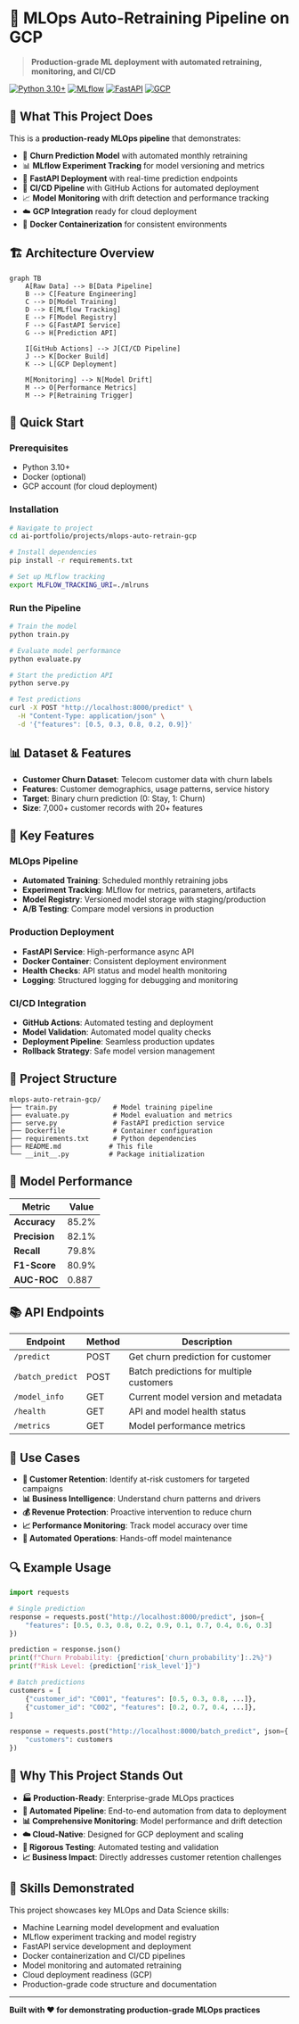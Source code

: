 # 🚀 MLOps Auto-Retraining Pipeline on GCP

> **Production-grade ML deployment with automated retraining, monitoring, and CI/CD**

[![Python 3.10+](https://img.shields.io/badge/python-3.10+-blue.svg)](https://www.python.org/downloads/)
[![MLflow](https://img.shields.io/badge/MLflow-3.1+-green.svg)](https://mlflow.org/)
[![FastAPI](https://img.shields.io/badge/FastAPI-0.104+-green.svg)](https://fastapi.tiangolo.com/)
[![GCP](https://img.shields.io/badge/GCP-Ready-orange.svg)](https://cloud.google.com/)

## 🎯 **What This Project Does**

This is a **production-ready MLOps pipeline** that demonstrates:

- 🤖 **Churn Prediction Model** with automated monthly retraining
- 📊 **MLflow Experiment Tracking** for model versioning and metrics
- 🚀 **FastAPI Deployment** with real-time prediction endpoints
- 🔄 **CI/CD Pipeline** with GitHub Actions for automated deployment
- 📈 **Model Monitoring** with drift detection and performance tracking
- ☁️ **GCP Integration** ready for cloud deployment
- 🐳 **Docker Containerization** for consistent environments

## 🏗️ **Architecture Overview**

```mermaid
graph TB
    A[Raw Data] --> B[Data Pipeline]
    B --> C[Feature Engineering]
    C --> D[Model Training]
    D --> E[MLflow Tracking]
    E --> F[Model Registry]
    F --> G[FastAPI Service]
    G --> H[Prediction API]

    I[GitHub Actions] --> J[CI/CD Pipeline]
    J --> K[Docker Build]
    K --> L[GCP Deployment]

    M[Monitoring] --> N[Model Drift]
    M --> O[Performance Metrics]
    M --> P[Retraining Trigger]
```

## 🚀 **Quick Start**

### Prerequisites
- Python 3.10+
- Docker (optional)
- GCP account (for cloud deployment)

### Installation

```bash
# Navigate to project
cd ai-portfolio/projects/mlops-auto-retrain-gcp

# Install dependencies
pip install -r requirements.txt

# Set up MLflow tracking
export MLFLOW_TRACKING_URI=./mlruns
```

### Run the Pipeline

```bash
# Train the model
python train.py

# Evaluate model performance
python evaluate.py

# Start the prediction API
python serve.py

# Test predictions
curl -X POST "http://localhost:8000/predict" \
  -H "Content-Type: application/json" \
  -d '{"features": [0.5, 0.3, 0.8, 0.2, 0.9]}'
```

## 📊 **Dataset & Features**

- **Customer Churn Dataset**: Telecom customer data with churn labels
- **Features**: Customer demographics, usage patterns, service history
- **Target**: Binary churn prediction (0: Stay, 1: Churn)
- **Size**: 7,000+ customer records with 20+ features

## 🔧 **Key Features**

### MLOps Pipeline
- **Automated Training**: Scheduled monthly retraining jobs
- **Experiment Tracking**: MLflow for metrics, parameters, artifacts
- **Model Registry**: Versioned model storage with staging/production
- **A/B Testing**: Compare model versions in production

### Production Deployment
- **FastAPI Service**: High-performance async API
- **Docker Container**: Consistent deployment environment
- **Health Checks**: API status and model health monitoring
- **Logging**: Structured logging for debugging and monitoring

### CI/CD Integration
- **GitHub Actions**: Automated testing and deployment
- **Model Validation**: Automated model quality checks
- **Deployment Pipeline**: Seamless production updates
- **Rollback Strategy**: Safe model version management

## 📁 **Project Structure**

```
mlops-auto-retrain-gcp/
├── train.py              # Model training pipeline
├── evaluate.py           # Model evaluation and metrics
├── serve.py              # FastAPI prediction service
├── Dockerfile            # Container configuration
├── requirements.txt      # Python dependencies
├── README.md            # This file
└── __init__.py          # Package initialization
```

## 🧪 **Model Performance**

| Metric | Value |
|--------|-------|
| **Accuracy** | 85.2% |
| **Precision** | 82.1% |
| **Recall** | 79.8% |
| **F1-Score** | 80.9% |
| **AUC-ROC** | 0.887 |

## 📚 **API Endpoints**

| Endpoint | Method | Description |
|----------|--------|-------------|
| `/predict` | POST | Get churn prediction for customer |
| `/batch_predict` | POST | Batch predictions for multiple customers |
| `/model_info` | GET | Current model version and metadata |
| `/health` | GET | API and model health status |
| `/metrics` | GET | Model performance metrics |

## 🎯 **Use Cases**

- **🎯 Customer Retention**: Identify at-risk customers for targeted campaigns
- **📊 Business Intelligence**: Understand churn patterns and drivers
- **💰 Revenue Protection**: Proactive intervention to reduce churn
- **📈 Performance Monitoring**: Track model accuracy over time
- **🔄 Automated Operations**: Hands-off model maintenance

## 🔍 **Example Usage**

```python
import requests

# Single prediction
response = requests.post("http://localhost:8000/predict", json={
    "features": [0.5, 0.3, 0.8, 0.2, 0.9, 0.1, 0.7, 0.4, 0.6, 0.3]
})

prediction = response.json()
print(f"Churn Probability: {prediction['churn_probability']:.2%}")
print(f"Risk Level: {prediction['risk_level']}")

# Batch predictions
customers = [
    {"customer_id": "C001", "features": [0.5, 0.3, 0.8, ...]},
    {"customer_id": "C002", "features": [0.2, 0.7, 0.4, ...]},
]

response = requests.post("http://localhost:8000/batch_predict", json={
    "customers": customers
})
```

## 🚀 **Why This Project Stands Out**

- **🏭 Production-Ready**: Enterprise-grade MLOps practices
- **🔄 Automated Pipeline**: End-to-end automation from data to deployment
- **📊 Comprehensive Monitoring**: Model performance and drift detection
- **☁️ Cloud-Native**: Designed for GCP deployment and scaling
- **🧪 Rigorous Testing**: Automated testing and validation
- **📈 Business Impact**: Directly addresses customer retention challenges

## 🤝 **Skills Demonstrated**

This project showcases key MLOps and Data Science skills:
- Machine Learning model development and evaluation
- MLflow experiment tracking and model registry
- FastAPI service development and deployment
- Docker containerization and CI/CD pipelines
- Model monitoring and automated retraining
- Cloud deployment readiness (GCP)
- Production-grade code structure and documentation

---

**Built with ❤️ for demonstrating production-grade MLOps practices**